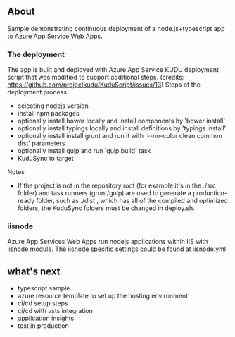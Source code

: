## About
Sample demonstrating continuous deployment of a node.js+typescript app to Azure App Service Web Apps.

### The deployment
The app is built and deployed with Azure App Service KUDU deployment script that was modified to support additional steps. (credits: https://github.com/projectkudu/KuduScript/issues/13)
Steps of the deployment process
* selecting nodejs version
* install npm packages
* optionally install bower locally and install components by 'bower install'
* optionally install typings locally and install definitions by 'typings install'
* optionally install install grunt and run it with '--no-color clean common dist' parameters
* optionally install gulp and run 'gulp build' task
* KuduSync to target 

Notes
* If the project is not in the repository root (for example it's in the ./src  folder) and task runners (grunt/gulp) are used to generate a production-ready folder, such as  ./dist , which has all of the compiled and optimized folders, the KuduSync folders must be changed in deploy.sh.

### iisnode
Azure App Services Web Apps run nodejs applications within IIS with iisnode module. The iisnode specific settings could be found at iisnode.yml

## what's next
* typescript sample
* azure resource template to set up the hosting environment
* ci/cd setup steps
* ci/cd with vsts integration
* application insights
* test in production

